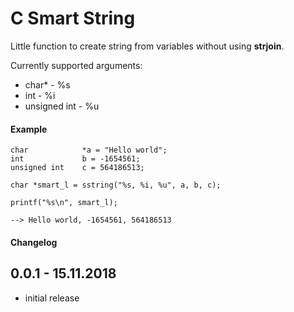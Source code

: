 # C Smart String 



Little function to create string from variables without using **strjoin**.

Currently supported arguments:
* char*           - %s
* int             - %i
* unsigned int    - %u

#### Example
```$xslt
char            *a = "Hello world";
int             b = -1654561;
unsigned int    c = 564186513;

char *smart_l = sstring("%s, %i, %u", a, b, c);

printf("%s\n", smart_l);

--> Hello world, -1654561, 564186513
```

#### Changelog

## 0.0.1 - 15.11.2018
* initial release
